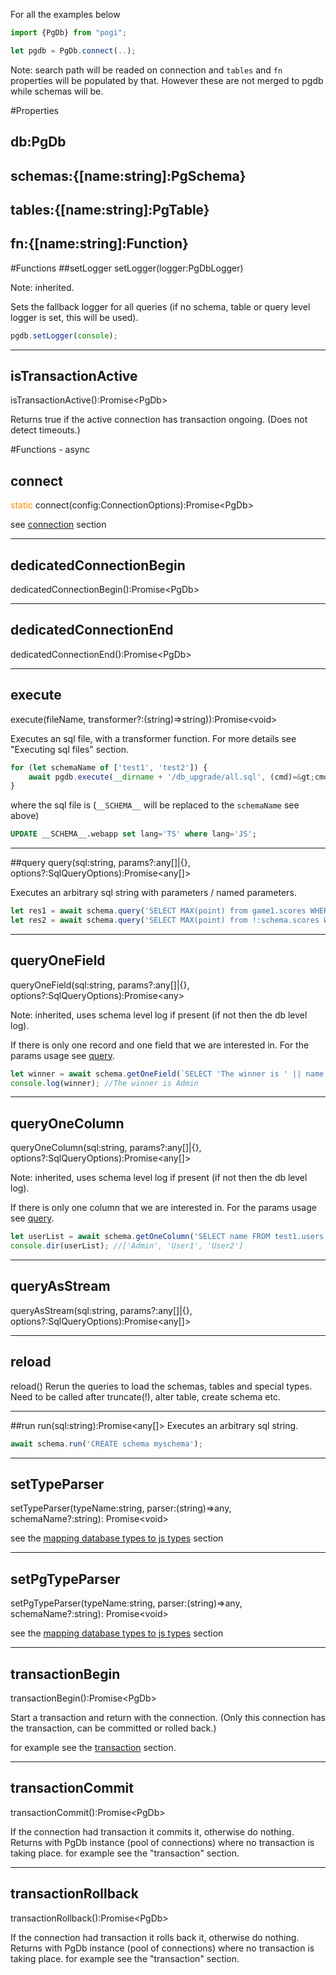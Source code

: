For all the examples below 
```js
import {PgDb} from "pogi";

let pgdb = PgDb.connect(..);
```
Note: search path will be readed on connection and `tables` and `fn` properties will be populated by that. However these are not merged to pgdb while schemas will be.

#Properties
## <span class="def">db:</span><span class="type">PgDb</span>
## <span class="def">schemas:</span><span class="type">{[name:string]:PgSchema}</span>
## <span class="def">tables:</span><span class="type">{[name:string]:PgTable}</span>
## <span class="def">fn:</span><span class="type">{[name:string]:Function}</span>

#Functions
##setLogger
<span class="def"><span class="func">setLogger</span>(logger:<span class="type">PgDbLogger</span>) </span>

Note: inherited.

Sets the fallback logger for all queries (if no schema, table or query level logger is set, this will be used).
```js
pgdb.setLogger(console);
```

---
## isTransactionActive
<span class="def"><span class="func">isTransactionActive</span>():Promise&lt;<span class="type">PgDb</span>&gt;</span>

Returns true if the active connection has transaction ongoing. (Does not detect timeouts.)

#Functions - async
## connect
<span style="color:darkorange;">static</span> <span class="def"><span class="func">connect</span>(config:<span class="type">ConnectionOptions</span>):Promise&lt;<span class="type">PgDb</span>&gt;</span>

see [connection](/connection) section


---
## dedicatedConnectionBegin
<span class="def"><span class="func">dedicatedConnectionBegin</span>():Promise&lt;<span class="type">PgDb</span>&gt;</span>

---
## dedicatedConnectionEnd
<span class="def"><span class="func">dedicatedConnectionEnd</span>():Promise&lt;<span class="type">PgDb</span>&gt;</span>

---
## execute
<span class="def"><span class="func">execute</span>(fileName, transformer?:<span class="type">(string)=&gt;string)</span>):Promise&lt;<span class="type">void</span>&gt;</span>

Executes an sql file, with a transformer function. For more details see "Executing sql files" section.

```js
for (let schemaName of ['test1', 'test2']) {
    await pgdb.execute(__dirname + '/db_upgrade/all.sql', (cmd)=&gt;cmd.replace(/__SCHEMA__/g, '"' + schemaName + '"'));
}
```

where the sql file is (`__SCHEMA__` will be replaced to the `schemaName` see above)
```sql
UPDATE __SCHEMA__.webapp set lang='TS' where lang='JS';
```

---
##query
<span class="def"><span class="func">query</span>(sql:<span class="type">string</span>, params?:<span class="type">any[]|{}</span>, options?:<span class="type">SqlQueryOptions</span>):Promise&lt;<span class="type">any[]</span>&gt;</span>
<a name="query"></a>

Executes an arbitrary sql string with parameters / named parameters. 
```ts
let res1 = await schema.query('SELECT MAX(point) from game1.scores WHERE name=$1 ', ['player1']);
let res2 = await schema.query('SELECT MAX(point) from !:schema.scores WHERE name=:name ', {schema:'game1', name:'player1'});
```

---
## queryOneField
<span class="def"><span class="func">queryOneField</span>(sql:<span class="type">string</span>, params?:<span class="type">any[]|{}</span>, options?:<span class="type">SqlQueryOptions</span>):Promise&lt;<span class="type">any</span>&gt;</span>

Note: inherited, uses schema level log if present (if not then the db level log).

If there is only one record and one field that we are interested in. For the params usage see [query](#query).
```js
let winner = await schema.getOneField(`SELECT 'The winner is ' || name FROM test1.users LIMIT 1`);
console.log(winner); //The winner is Admin
```

---
## queryOneColumn
<span class="def"><span class="func">queryOneColumn</span>(sql:<span class="type">string</span>, params?:<span class="type">any[]|{}</span>, options?:<span class="type">SqlQueryOptions</span>):Promise&lt;<span class="type">any[]</span>&gt;</span>

Note: inherited, uses schema level log if present (if not then the db level log).

If there is only one column that we are interested in. For the params usage see [query](#query).
```js
let userList = await schema.getOneColumn('SELECT name FROM test1.users');
console.dir(userList); //['Admin', 'User1', 'User2']
```

---
## queryAsStream
<span class="def"><span class="func">queryAsStream</span>(sql:<span class="type">string</span>, params?:<span class="type">any[]|{}</span>, options?:<span class="type">SqlQueryOptions</span>):Promise&lt;<span class="type">any[]</span>&gt;</span>

---
## reload
<span class="def"><span class="func">reload</span>()</span>
Rerun the queries to load the schemas, tables and special types.
Need to be called after truncate(!), alter table, create schema etc.

---
##run
<span class="def"><span class="func">run</span>(sql:<span class="type">string</span>):Promise&lt;<span class="type">any[]</span>&gt;</span>
Executes an arbitrary sql string.
```js
await schema.run('CREATE schema myschema');
```

---
## setTypeParser
<span class="def"><span class="func">setTypeParser</span>(typeName:<span class="type">string</span>, parser:<span class="type">(string)=&gt;any</span>, schemaName?:<span class="type">string</span>): Promise&lt;<span class="type">void</span>&gt;</span>

see the [mapping database types to js types](/mappingDatabaseTypes) section

---
## setPgTypeParser
<span class="def"><span class="func">setPgTypeParser</span>(typeName:<span class="type">string</span>, parser:<span class="type">(string)=&gt;any</span>, schemaName?:<span class="type">string</span>): Promise&lt;<span class="type">void</span>&gt;</span>

see the [mapping database types to js types](/mappingDatabaseTypes) section


---
## transactionBegin 
<span class="def"><span class="func">transactionBegin</span>():Promise&lt;<span class="type">PgDb</span>&gt;</span>

Start a transaction and return with the connection. 
(Only this connection has the transaction, can be committed or rolled back.)

for example see the [transaction](/transaction) section. 

---
## transactionCommit 
<span class="def"><span class="func">transactionCommit</span>():Promise&lt;<span class="type">PgDb</span>&gt;</span>

If the connection had transaction it commits it, otherwise do nothing.
Returns with PgDb instance (pool of connections) where no transaction is taking place.
for example see the "transaction" section. 

---
## transactionRollback
<span class="def"><span class="func">transactionRollback</span>():Promise&lt;<span class="type">PgDb</span>&gt;</span>

If the connection had transaction it rolls back it, otherwise do nothing.
Returns with PgDb instance (pool of connections) where no transaction is taking place.
for example see the "transaction" section. 
